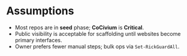 # Assumptions

- Most repos are in **seed** phase; **CoCivium** is **Critical**.
- Public visibility is acceptable for scaffolding until websites become primary interfaces.
- Owner prefers fewer manual steps; bulk ops via `Set-RickGuardAll`.
